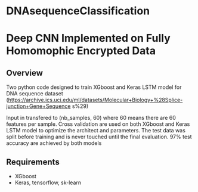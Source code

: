 # DNAsequenceClassification
Deep CNN Implemented on Fully Homomophic Encrypted Data
====================

Overview
--------
Two python code designed to train XGboost and Keras LSTM model for DNA sequence dataset (https://archive.ics.uci.edu/ml/datasets/Molecular+Biology+%28Splice-junction+Gene+Sequence
s%29)

Input in transfered to (nb_samples, 60) where 60 means there are 60 features per sample. Cross validation are used on both XGboost and Keras LSTM model to optimize the architect and parameters. The test data was split before training and is never touched until the final evaluation. 97% test accuracy are achieved by both models

Requirements
------------
* XGboost
* Keras, tensorflow, sk-learn
